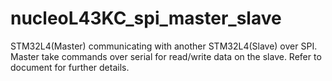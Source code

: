 # nucleoL43KC_spi_master_slave
STM32L4(Master) communicating with another STM32L4(Slave) over SPI. Master take commands over serial for read/write data on the slave. Refer to document for further details.
